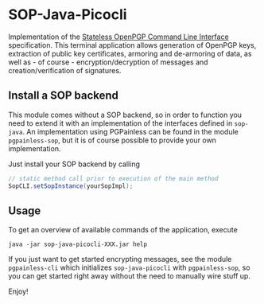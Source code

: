 <!--
SPDX-FileCopyrightText: 2021 Paul Schaub <vanitasvitae@fsfe.org>

SPDX-License-Identifier: Apache-2.0
-->
# SOP-Java-Picocli

Implementation of the [Stateless OpenPGP Command Line Interface](https://tools.ietf.org/html/draft-dkg-openpgp-stateless-cli-01) specification.
This terminal application allows generation of OpenPGP keys, extraction of public key certificates,
armoring and de-armoring of data, as well as - of course - encryption/decryption of messages and creation/verification of signatures.

## Install a SOP backend

This module comes without a SOP backend, so in order to function you need to extend it with an implementation of the interfaces defined in `sop-java`.
An implementation using PGPainless can be found in the module `pgpainless-sop`, but it is of course possible to provide your
own implementation.

Just install your SOP backend by calling 
```java
// static method call prior to execution of the main method
SopCLI.setSopInstance(yourSopImpl);
```

## Usage

To get an overview of available commands of the application, execute
```shell
java -jar sop-java-picocli-XXX.jar help
```

If you just want to get started encrypting messages, see the module `pgpainless-cli` which initializes
`sop-java-picocli` with `pgpainless-sop`, so you can get started right away without the need to manually wire stuff up.

Enjoy!